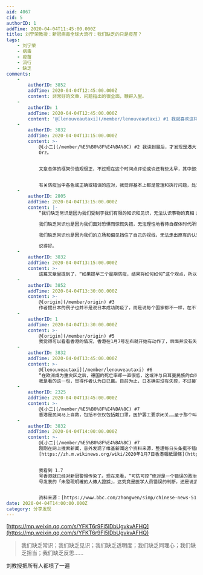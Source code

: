 ```yaml
---
aid: 4067
cid: 5
authorID: 1
addTime: 2020-04-04T11:45:00.000Z
title: 刘宁荣教授：新冠病毒全球大流行：我们缺乏的只是疫苗？
tags:
    - 刘宁荣
    - 病毒
    - 疫苗
    - 流行
    - 缺乏
comments:
    -
        authorID: 3852
        addTime: 2020-04-04T12:45:00.000Z
        content: 非常好的文章，问题指出的很全面，鞭辟入里。
    -
        authorID: 1
        addTime: 2020-04-04T12:45:00.000Z
        content: '@[lenouveautaxi](/member/lenouveautaxi) #1 我就喜欢这样怼天怼地的文章'
    -
        authorID: 3832
        addTime: 2020-04-04T13:15:00.000Z
        content: >-
            @[小二](/member/%E5%B0%8F%E4%BA%8C) #2 我读到最后，才发现是港大商学院教授写的文章，不是医学院
            Orz。


            文章总体的框架价值观很正，不过现在这个时间点评论或许还有些太早，其中部分事实性论据可能产生偏差。其中我感觉最明显的是日已赢的论据，他在称赞日本国民生活习惯让防疫成功的同时，没有意识到日本的检测量之小和阳性率波动之高，这反而和他所言的公开原则相悖。反正最近日本奥运确定延期之后，正在准备加大检测量，日本真正的防疫成效大概还要等三周验证。


            有关防疫当中各色或正确或错误的应对，我觉得基本上都是管理和执行问题，处理疫情的是政府机构，而非议会人大，因而事件处理很大程度上同集权或民主之类的意识形态对抗无关。不过我自己所看到的中国是，当前的顶层设计能够快速进行制度性的改革，而非等到事件尘埃落定之后大家投票表决，这增加了我对未来一段时间内发展的信心。
    -
        authorID: 2805
        addTime: 2020-04-04T13:15:00.000Z
        content: |-
            “我们缺乏常识是因为我们受制于我们有限的知识和见识，无法认识事物的真相；

            我们缺乏常识也是因为我们面对恐惧而惊慌失措，无法理性地看待自媒体时代所获得的虚假资讯；

            我们缺乏常识也是因为我们的立场和偏见挡住了自己的视线，无法走出原有的认知。”

            说得好。
    -
        authorID: 3832
        addTime: 2020-04-04T13:15:00.000Z
        content: >-
            这篇文章里提到了，“如果提早三个星期防疫，结果将如何如何”这个观点，所以我很好奇，本地政府的各类操作究竟拖延了疫情处理多少天？或者说，最早几号开始，纯粹的医学、传染病学就能够判断应该立即作出应对措施，比如停止大型公共活动？
    -
        authorID: 3852
        addTime: 2020-04-04T13:30:00.000Z
        content: >-
            @[origin](/member/origin) #3
            作者提日本的例子也并不是说日本成功防疫了，而是说每个国家都不一样，在不了解其他国家的实际情况的时候不要随意评头论足。
    -
        authorID: 1
        addTime: 2020-04-04T13:30:00.000Z
        content: >-
            @[origin](/member/origin) #5
            我觉得可以看看香港的情况，香港在1月7号左右就开始有动作了，后面并没有失控。如果武汉能在1月7日就开始，情况会大不一样。
    -
        authorID: 3832
        addTime: 2020-04-04T13:45:00.000Z
        content: >-
            @[lenouveautaxi](/member/lenouveautaxi) #6
            “在欧洲成为重灾区之后，德国的死亡率却一直很低，这或许与日耳曼民族的自律有关。在亚洲处于恐慌的时候，日本并没有跟随中国封城、没有跟随韩国大面积检测，但也没有像欧美发达国家那样失控，这或许与大和民族的自律和生活习惯有关。”
            我是看的这一句，觉得作者认为日已赢。目前为止，日本确实没有失控，不过接下来的时间要判断这句话对不对，除了要看的处理病例是否增长，还要看这些病例是后期入关防疫不利导致的，还是原本“捂盖子”所推迟的失控。
    -
        authorID: 2325
        addTime: 2020-04-04T13:45:00.000Z
        content: >-
            @[小二](/member/%E5%B0%8F%E4%BA%8C) #7
            香港是民间马上自救，包括不仅仅包括戴口罩，医护罢工要求闭关……至于那个叫港共政权的，脚趾头都能想到她们会如何处理。
    -
        authorID: 3832
        addTime: 2020-04-04T14:00:00.000Z
        content: >-
            @[小二](/member/%E5%B0%8F%E4%BA%8C) #7
            刚刚在网上搜索新闻，意外发现了维基新闻这个资料来源，整理每日头条挺不错的
            [https://zh.m.wikinews.org/wiki/2020年1月7日香港報紙頭條](https://zh.m.wikinews.org/wiki/2020%E5%B9%B41%E6%9C%887%E6%97%A5%E9%A6%99%E6%B8%AF%E5%A0%B1%E7%B4%99%E9%A0%AD%E6%A2%9D)


            我看到 1.7
            号香港就已经对新冠警惕传染了。现在来看，“可防可控”绝对是一个错误的政治判断，没有及时意料到黑天鹅的发生。不过我没有查到的是 1.3
            号发表的「未發現明確的人傳人證據」，这究竟是医学人员错误的判断，还是说武汉政府擅自作出的声明呢？


            资料来源：[https://www.bbc.com/zhongwen/simp/chinese-news-51290945](https://www.bbc.com/zhongwen/simp/chinese-news-51290945)
date: 2020-04-04T14:00:00.000Z
category: 分享发现
---
```


[https://mp.weixin.qq.com/s/YFKT6r9Fl5lDbUgvkvAFHQ](https://mp.weixin.qq.com/s/YFKT6r9Fl5lDbUgvkvAFHQ)

> 我们缺乏常识；我们缺乏见识；我们缺乏透明度；我们缺乏同理心；我们缺乏担当；我们缺乏反思……

刘教授把所有人都喷了一遍
